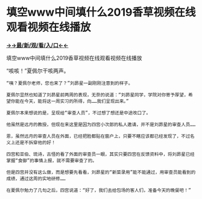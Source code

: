 # 填空www中间填什么2019香草视频在线观看视频在线播放

**<a href="http://www.baidu.com/link?url=7_xtFUWki7hexbSrF9U18DvNUoYAjH8P5i8sQYawypq&wd">→→最/新/观/看/入/口←←</a>**

填空www中间填什么2019香草视频在线观看视频在线播放

“咳咳！”夏佩尔干咳两声。

    “咦？夏佩尔老师，您也来了？”刘昴星一副刚刚注意到的样子。

    夏佩尔显然也知道了刘昴星前两周的表现，无奈的说道：“刘昴星同学，学院对你寄予厚望，希望你能在今天，能将这一周实习的所得，向……我们呈现出来。”

    夏佩尔本来想说的是，呈现给“审查人员”，不过想了想还是中途改口了。

    他虽然是远月的教授，但现在来这里是因为四宫小次郎的私人邀请，并不是刘昴星的审查人员……

    恩，虽然远月的审查人员在外面，已经把脸都贴在窗户上，只要不瞎应该都已经发现了，不过名义上还是不拆穿他的好！

    四宫和亚伯、琉诗，古怪的看了外面的审查员一眼，其实只要四宫在反馈资料中，将刘昴星已经掌握“食御”的事情上报，就不需要审查了的。

    但是四宫并没有这么做，而是想要先看看，刘昴星的“新菜录用”能不能通过，用审查员能看到的成绩，通过这周的实地研修……

    在夏佩尔勉力了几句之后，四宫说道：“好了，我们去给包场的客人们，准备今天的晚餐吧！”
